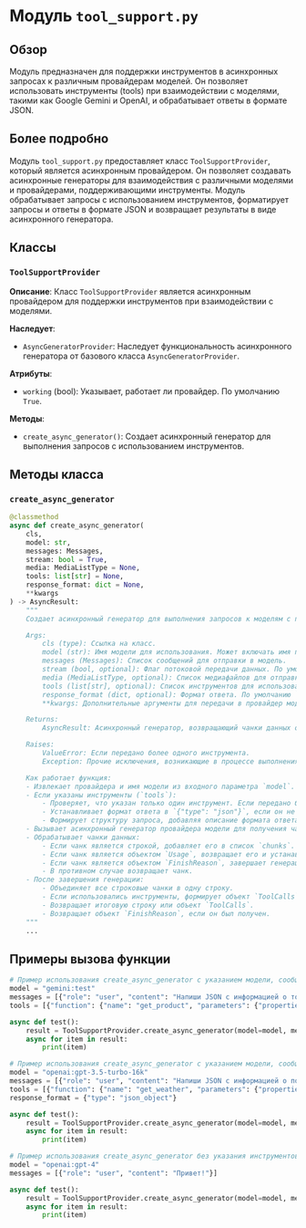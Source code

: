 # Модуль `tool_support.py`

## Обзор

Модуль предназначен для поддержки инструментов в асинхронных запросах к различным провайдерам моделей. Он позволяет использовать инструменты (tools) при взаимодействии с моделями, такими как Google Gemini и OpenAI, и обрабатывает ответы в формате JSON.

## Более подробно

Модуль `tool_support.py` предоставляет класс `ToolSupportProvider`, который является асинхронным провайдером. Он позволяет создавать асинхронные генераторы для взаимодействия с различными моделями и провайдерами, поддерживающими инструменты. Модуль обрабатывает запросы с использованием инструментов, форматирует запросы и ответы в формате JSON и возвращает результаты в виде асинхронного генератора.

## Классы

### `ToolSupportProvider`

**Описание**:
Класс `ToolSupportProvider` является асинхронным провайдером для поддержки инструментов при взаимодействии с моделями.

**Наследует**:
- `AsyncGeneratorProvider`: Наследует функциональность асинхронного генератора от базового класса `AsyncGeneratorProvider`.

**Атрибуты**:
- `working` (bool): Указывает, работает ли провайдер. По умолчанию `True`.

**Методы**:
- `create_async_generator()`: Создает асинхронный генератор для выполнения запросов с использованием инструментов.

## Методы класса

### `create_async_generator`

```python
@classmethod
async def create_async_generator(
    cls,
    model: str,
    messages: Messages,
    stream: bool = True,
    media: MediaListType = None,
    tools: list[str] = None,
    response_format: dict = None,
    **kwargs
) -> AsyncResult:
    """
    Создает асинхронный генератор для выполнения запросов к моделям с поддержкой инструментов.

    Args:
        cls (type): Ссылка на класс.
        model (str): Имя модели для использования. Может включать имя провайдера через `:`.
        messages (Messages): Список сообщений для отправки в модель.
        stream (bool, optional): Флаг потоковой передачи данных. По умолчанию `True`.
        media (MediaListType, optional): Список медиафайлов для отправки. По умолчанию `None`.
        tools (list[str], optional): Список инструментов для использования. Поддерживается только один инструмент. По умолчанию `None`.
        response_format (dict, optional): Формат ответа. По умолчанию `None`, но устанавливается в `{"type": "json"}`, если используются инструменты.
        **kwargs: Дополнительные аргументы для передачи в провайдер модели.

    Returns:
        AsyncResult: Асинхронный генератор, возвращающий чанки данных от провайдера модели.

    Raises:
        ValueError: Если передано более одного инструмента.
        Exception: Прочие исключения, возникающие в процессе выполнения запроса.

    Как работает функция:
    - Извлекает провайдера и имя модели из входного параметра `model`.
    - Если указаны инструменты (`tools`):
        - Проверяет, что указан только один инструмент. Если передано более одного инструмента, вызывает исключение `ValueError`.
        - Устанавливает формат ответа в `{"type": "json"}`, если он не был установлен ранее.
        - Формирует структуру запроса, добавляя описание формата ответа в виде JSON.
    - Вызывает асинхронный генератор провайдера модели для получения чанков данных.
    - Обрабатывает чанки данных:
        - Если чанк является строкой, добавляет его в список `chunks`.
        - Если чанк является объектом `Usage`, возвращает его и устанавливает флаг `has_usage`.
        - Если чанк является объектом `FinishReason`, завершает генерацию.
        - В противном случае возвращает чанк.
    - После завершения генерации:
        - Объединяет все строковые чанки в одну строку.
        - Если использовались инструменты, формирует объект `ToolCalls` с информацией об имени инструмента и аргументах в формате JSON.
        - Возвращает итоговую строку или объект `ToolCalls`.
        - Возвращает объект `FinishReason`, если он был получен.
    """
    ...
```

## Примеры вызова функции

```python
# Пример использования create_async_generator с указанием модели, сообщений и инструментов
model = "gemini:test"
messages = [{"role": "user", "content": "Напиши JSON с информацией о товаре."}]
tools = [{"function": {"name": "get_product", "parameters": {"properties": {"name": {"type": "string"}}}}}]

async def test():
    result = ToolSupportProvider.create_async_generator(model=model, messages=messages, tools=tools)
    async for item in result:
        print(item)
```
```python
# Пример использования create_async_generator с указанием модели, сообщений, инструментов и формата ответа
model = "openai:gpt-3.5-turbo-16k"
messages = [{"role": "user", "content": "Напиши JSON с информацией о погоде."}]
tools = [{"function": {"name": "get_weather", "parameters": {"properties": {"city": {"type": "string"}}}}}]
response_format = {"type": "json_object"}

async def test():
    result = ToolSupportProvider.create_async_generator(model=model, messages=messages, tools=tools, response_format=response_format)
    async for item in result:
        print(item)
```
```python
# Пример использования create_async_generator без указания инструментов
model = "openai:gpt-4"
messages = [{"role": "user", "content": "Привет!"}]

async def test():
    result = ToolSupportProvider.create_async_generator(model=model, messages=messages)
    async for item in result:
        print(item)